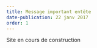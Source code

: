 ```yaml
---
title: Message important entête
date-publication: 22 janv 2017
order: 1
---
```



<i class="fa fa-cog fa-2x" aria-hidden="true"></i> Site en cours de construction